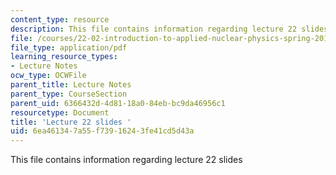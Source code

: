 ```yaml
---
content_type: resource
description: This file contains information regarding lecture 22 slides
file: /courses/22-02-introduction-to-applied-nuclear-physics-spring-2012/6ea461347a55f73916243fe41cd5d43a_MIT22_02S12_lec22.pdf
file_type: application/pdf
learning_resource_types:
- Lecture Notes
ocw_type: OCWFile
parent_title: Lecture Notes
parent_type: CourseSection
parent_uid: 6366432d-4d81-18a0-84eb-bc9da46956c1
resourcetype: Document
title: 'Lecture 22 slides '
uid: 6ea46134-7a55-f739-1624-3fe41cd5d43a
---
```

This file contains information regarding lecture 22 slides

